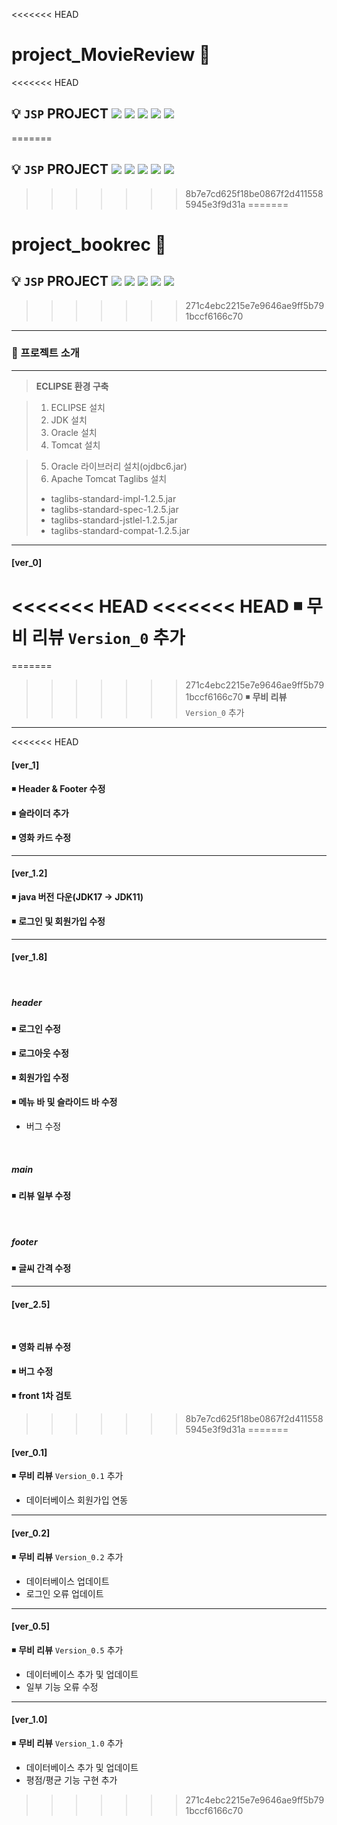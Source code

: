 <<<<<<< HEAD
# project_MovieReview 📔

<<<<<<< HEAD
 ## 💡 `JSP` PROJECT <img src="https://img.shields.io/badge/Java-17-pink"> <img src="https://img.shields.io/badge/JSP-2.3-hotpink"> <img src="https://img.shields.io/badge/Servlet-4.0-skyblue"> <img src="https://img.shields.io/badge/Tomcat-9.0.70-yellow"> <img src="https://img.shields.io/badge/Oracle-11.2.0.2.0-red">
=======
 ## 💡 `JSP` PROJECT <img src="https://img.shields.io/badge/Java-11-pink"> <img src="https://img.shields.io/badge/JSP-2.3-hotpink"> <img src="https://img.shields.io/badge/Servlet-4.0-skyblue"> <img src="https://img.shields.io/badge/Tomcat-9.0.70-yellow"> <img src="https://img.shields.io/badge/Oracle-11.2.0.2.0-red">
>>>>>>> 8b7e7cd625f18be0867f2d4115585945e3f9d31a
=======
# project_bookrec 📔

 ## 💡 `JSP` PROJECT <img src="https://img.shields.io/badge/Java-11-pink"> <img src="https://img.shields.io/badge/JSP-2.3-hotpink"> <img src="https://img.shields.io/badge/Servlet-4.0-skyblue"> <img src="https://img.shields.io/badge/Tomcat-9.0.70-yellow"> <img src="https://img.shields.io/badge/Oracle-11.2.0.2.0-red">
>>>>>>> 271c4ebc2215e7e9646ae9ff5b791bccf6166c70

---

### 🧾 프로젝트 소개 

---

>**ECLIPSE 환경 구축**

> 1. ECLIPSE 설치
> 2. JDK 설치
> 3. Oracle 설치
> 4. Tomcat 설치

> 5. Oracle 라이브러리 설치(ojdbc6.jar)
> 6. Apache Tomcat Taglibs 설치
> - taglibs-standard-impl-1.2.5.jar 
> - taglibs-standard-spec-1.2.5.jar 
> - taglibs-standard-jstlel-1.2.5.jar
> - taglibs-standard-compat-1.2.5.jar
 
---

#### [ver_0]
<<<<<<< HEAD
<<<<<<< HEAD
◾ **무비 리뷰** `Version_0` 추가
=======
=======
>>>>>>> 271c4ebc2215e7e9646ae9ff5b791bccf6166c70
◾ **무비 리뷰** `Version_0` 추가

---

<<<<<<< HEAD
#### [ver_1]
 ◾ **Header & Footer 수정** 


 ◾ **슬라이더 추가** 


 ◾ **영화 카드 수정** 

---

 #### [ver_1.2]

◾ **java 버전 다운(JDK17 -> JDK11)** 


◾ **로그인 및 회원가입 수정** 

---

 #### [ver_1.8]

<br>

##### header 

◾ **로그인 수정** 

◾ **로그아웃 수정** 

◾ **회원가입 수정** 

◾ **메뉴 바 및 슬라이드 바 수정** 
  - 버그 수정

<br>

##### main

◾ **리뷰 일부 수정** 

<br>

##### footer

◾ **글씨 간격 수정** 

---
  
 #### [ver_2.5]

<br>

◾ **영화 리뷰 수정** 

◾ **버그 수정** 

◾ **front 1차 검토** 
>>>>>>> 8b7e7cd625f18be0867f2d4115585945e3f9d31a
=======
#### [ver_0.1]
◾ **무비 리뷰** `Version_0.1` 추가
- 데이터베이스 회원가입 연동

---

#### [ver_0.2]
◾ **무비 리뷰** `Version_0.2` 추가
- 데이터베이스 업데이트
- 로그인 오류 업데이트

---

#### [ver_0.5]
◾ **무비 리뷰** `Version_0.5` 추가
- 데이터베이스 추가 및 업데이트
- 일부 기능 오류 수정

---

#### [ver_1.0]
◾ **무비 리뷰** `Version_1.0` 추가
- 데이터베이스 추가 및 업데이트
- 평점/평균 기능 구현 추가
>>>>>>> 271c4ebc2215e7e9646ae9ff5b791bccf6166c70
